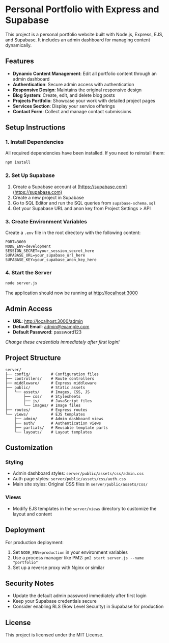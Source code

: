 # Personal Portfolio with Express and Supabase

This project is a personal portfolio website built with Node.js, Express, EJS, and Supabase. It includes an admin dashboard for managing content dynamically.

## Features

- **Dynamic Content Management**: Edit all portfolio content through an admin dashboard
- **Authentication**: Secure admin access with authentication
- **Responsive Design**: Maintains the original responsive design
- **Blog System**: Create, edit, and delete blog posts
- **Projects Portfolio**: Showcase your work with detailed project pages
- **Services Section**: Display your service offerings
- **Contact Form**: Collect and manage contact submissions

## Setup Instructions

### 1. Install Dependencies

All required dependencies have been installed. If you need to reinstall them:

```bash
npm install
```

### 2. Set Up Supabase

1. Create a Supabase account at [https://supabase.com](https://supabase.com)
2. Create a new project in Supabase
3. Go to SQL Editor and run the SQL queries from `supabase-schema.sql`
4. Get your Supabase URL and anon key from Project Settings > API

### 3. Create Environment Variables

Create a `.env` file in the root directory with the following content:

```
PORT=3000
NODE_ENV=development
SESSION_SECRET=your_session_secret_here
SUPABASE_URL=your_supabase_url_here
SUPABASE_KEY=your_supabase_anon_key_here
```

### 4. Start the Server

```bash
node server.js
```

The application should now be running at [http://localhost:3000](http://localhost:3000)

## Admin Access

- **URL**: [http://localhost:3000/admin](http://localhost:3000/admin)
- **Default Email**: admin@example.com
- **Default Password**: password123

*Change these credentials immediately after first login!*

## Project Structure

```
server/
├── config/         # Configuration files
├── controllers/    # Route controllers
├── middleware/     # Express middleware
├── public/         # Static assets
│   └── assets/     # Images, CSS, JS
│       ├── css/    # Stylesheets
│       ├── js/     # JavaScript files
│       └── images/ # Image files
├── routes/         # Express routes
└── views/          # EJS templates
    ├── admin/      # Admin dashboard views
    ├── auth/       # Authentication views
    ├── partials/   # Reusable template parts
    └── layouts/    # Layout templates
```

## Customization

### Styling

- Admin dashboard styles: `server/public/assets/css/admin.css`
- Auth page styles: `server/public/assets/css/auth.css`
- Main site styles: Original CSS files in `server/public/assets/css/`

### Views

- Modify EJS templates in the `server/views` directory to customize the layout and content

## Deployment

For production deployment:

1. Set `NODE_ENV=production` in your environment variables
2. Use a process manager like PM2: `pm2 start server.js --name "portfolio"`
3. Set up a reverse proxy with Nginx or similar

## Security Notes

- Update the default admin password immediately after first login
- Keep your Supabase credentials secure
- Consider enabling RLS (Row Level Security) in Supabase for production

## License

This project is licensed under the MIT License.
